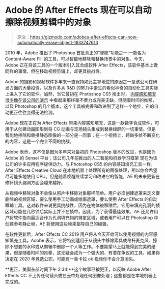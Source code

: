 # Adobe 的 After Effects 现在可以自动擦除视频剪辑中的对象

> 原文：<https://gizmodo.com/adobes-after-effects-can-now-automatically-erase-object-1833747613>

2010 年，Adobe 推出了 Photoshop 首批真正的“智能”功能之一:一款名为 Content-Aware Fill 的工具，可以智能地移除和替换场景中的对象。今天，Adobe 正在将该工具的一个版本引入其合成软件 After Effects，该软件基本上做同样的事情，但在移动视频剪辑上，却更具挑战性。



Adobe 的摄影和视频软件多年来一直保持如此主导地位的原因之一是该公司在研发方面的大量投资，以及许多从 R&D 的努力中诞生的看似神奇的自动化工具实际上进入了它的软件。诚然，当它最初在 Photoshop CS5 推出时， [内容感知填充很少像在该公司的演示](https://gizmodo.com/photoshops-new-content-aware-fill-has-its-limitations-5517749) 中看起来那样毫不费力或完美无缺。但随着时间的推移，以及 Photoshop 的几个版本，这个工具被完善和改进到了这样一个地步，它的自动更正往往变得无法检测。

Adobe 现在正在为 After Effects 带来内容感知填充，这是一款数字合成软件，可用于从创建动画图形到将 CG 动画与现场镜头集成到替换绿屏的一切事情。但是智能地擦除和替换静态图像的一部分是一回事；在一个视频上，跨越多帧不断变化的内容，这是一个完全不同的挑战。

Adobe 表示，这不仅是因为多年来对最初的 Photoshop 版本的改进，也是因为 Adobe 的 Sensei 平台；该公司几年前推出的人工智能和机器学习框架 现在为该公司的许多应用程序提供动力。与 Photoshop CS5 的内容感知填充工具一样，After Effects Creative Cloud 在本地机器上处理所有的图像处理，所以你会希望尽可能多地使用 CPU。但是随着唤醒继续学习和改进它的智能，AE 的未来更新在修补镜头漏洞方面会越来越好。

从视频中移除对象不会像从照片中移除对象那样简单。用户必须创建遮罩来定义要删除的视频区域，要么使用手工动画或绘画遮罩，要么使用 After Effects 的自动跟踪工具。这对软件来说更具挑战性，因为在物体被移除后，它用来填充孔洞的帧区域可能在几秒钟后实际上并不在帧中。因此，为了获得最佳效果，AE 还允许用户将软件指向最适合作为孔洞填充物的特定区域，或者用户可以在 Photoshop 中创建参考静止帧，AE 将使用这些帧来指导自己的编辑。

在软件更新后，After Effects CC 2019 用户将从今天开始可以使用视频的内容感知填充工具，Adobe 表示，它将特别适用于从镜头中移除索具或吊杆麦克风、擦除不想要的水印或从剪辑中删除一个人等工作。不要期望马上就能得到完美的结果，但是随着时间的推移，这无疑会成为一个强大的、有潜在争议的工具。如果你决定在 2020 年竞选公职，可能有一些卡拉 ok 视频你不会介意消失。

**更正，美国东部时间下午 2:34:**这个故事已被更正，以反映 Adobe After Effects CC 不上传任何镜头或在云中处理任何图像处理；这些都是在本地机器上完成的。